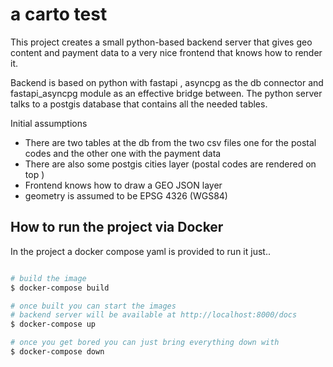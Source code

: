 # a carto test 
This project creates a small python-based backend server that gives geo content and payment data to a very nice frontend that knows how to render it.

Backend is based on python with fastapi , asyncpg as the db connector and fastapi_asyncpg module as an effective bridge between.
The python server talks to a postgis database that contains all the needed tables.

Initial assumptions
* There are two tables at the db from the two csv files one for the postal codes and the other one with the payment data
* There are also some postgis cities layer (postal codes are rendered on top )
* Frontend knows how to draw a GEO JSON layer
* geometry is assumed to be EPSG 4326 (WGS84)
## How to run the project via Docker
In the project a docker compose yaml is provided to run it just..

```bash

# build the image
$ docker-compose build

# once built you can start the images
# backend server will be available at http://localhost:8000/docs
$ docker-compose up 

# once you get bored you can just bring everything down with 
$ docker-compose down 
```


